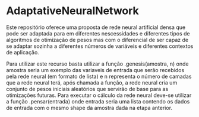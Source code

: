 # AdaptativeNeuralNetwork

Este repositório oferece uma proposta de rede neural artificial densa que pode ser adaptada para em diferentes nescessidades e diferentes tipos de algoritmos de otimização de pesos mas com o diferencial de ser capaz de se adaptar sozinha a diferentes números de variáveis e diferentes contextos de aplicação. 

Para utilizar este recurso basta utilizar a função .genesis(amostra, n) onde amostra seria um exemplo das variaveis de entrada que serão recebidos pela rede neural (em formato de lista) e n representa o número de camadas que a rede neural terá, após chamada a função, a rede neural cria um conjunto de pesos iniciais aleatórios que servirão de base para as otimizações futuras. Para executar o cálculo da rede neural deve-se utilizar a função .pensar(entrada) onde entrada seria uma lista contendo os dados de entrada com o mesmo shape da amostra dada na etapa anterior.
